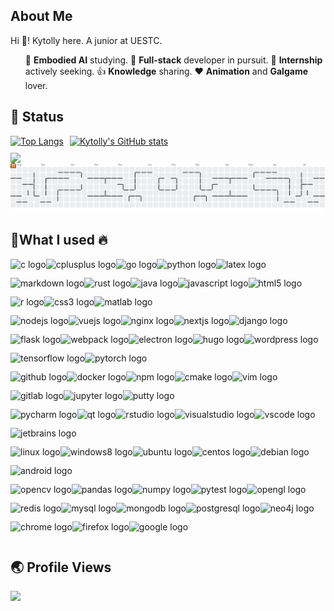 <h2 align="left">About Me</h2>
<p align="left">Hi 👋! Kytolly here. A junior at UESTC.</p>
  <ul align="left">
    🔭 <b>Embodied AI</b> studying.
    🌟 <b>Full-stack</b> developer in pursuit.
    🤝 <b>Internship</b> actively seeking.
    👍 <b>Knowledge</b> sharing.
    ❤️ <b>Animation</b> and <b>Galgame</b> lover.
  </ul>

<h2 align="left">🌱 Status</h2>

<div style="display: flex; flex-wrap: wrap; justify-content: flex-start; width: fit-content; margin-left: 0; margin-right: auto;">
  <div style="margin-right: 10px; margin-bottom: 10px;">
    <a href="https://github-readme-stats-one-bice.vercel.app/api/top-langs/?username=Kytolly&theme=default&layout=compact&langs_count=8&include_all_commits=true&role=OWNER,ORGANIZATION_MEMBER&hide=html">
      <picture>
        <source media="(prefers-color-scheme: dark)" srcset="https://github-readme-stats-one-bice.vercel.app/api/top-langs/?username=Kytolly&theme=calm&layout=compact&langs_count=8&include_all_commits=true&role=OWNER,ORGANIZATION_MEMBER&hide=html#gh-dark-mode-only">
        <source media="(prefers-color-scheme: light)" srcset="https://github-readme-stats-one-bice.vercel.app/api/top-langs/?username=Kytolly&theme=default&layout=compact&langs_count=8&include_all_commits=true&role=OWNER,ORGANIZATION_MEMBER&hide=html#gh-light-mode-only">
        <img src="https://github-readme-stats-one-bice.vercel.app/api/top-langs/?username=Kytolly&theme=default&layout=compact&langs_count=8&include_all_commits=true&role=OWNER,ORGANIZATION_MEMBER&hide=html#gh-light-mode-only" alt="Top Langs" height="185px">
      </picture>
    </a>
  </div>
  <div style="margin-right: 10px; margin-bottom: 10px;">
    <a href="https://github-readme-stats-one-bice.vercel.app/api?username=Kytolly&theme=default&show_icons=true&include_all_commits=true&role=OWNER,ORGANIZATION_MEMBER" target="_blank">
      <picture>
        <source media="(prefers-color-scheme: dark)" srcset="https://github-readme-stats-one-bice.vercel.app/api?username=Kytolly&theme=calm&show_icons=true&include_all_commits=true&role=OWNER,ORGANIZATION_MEMBER#gh-dark-mode-only">
        <source media="(prefers-color-scheme: light)" srcset="https://github-readme-stats-one-bice.vercel.app/api?username=Kytolly&theme=default&show_icons=true&include_all_commits=true&role=OWNER,ORGANIZATION_MEMBER#gh-light-mode-only">
        <img src="https://github-readme-stats-one-bice.vercel.app/api?username=Kytolly&theme=default&show_icons=true&include_all_commits=true&role=OWNER,ORGANIZATION_MEMBER#gh-light-mode-only" alt="Kytolly's GitHub stats" height="185px">
      </picture>
    </a>
  </div>
</div>

<img width="800" src="https://github-readme-activity-graph.vercel.app/graph?username=Kytolly&theme=github-compact&hide_border=true&area=true"  align="left" />

<picture  align="left">
  <source media="(prefers-color-scheme: dark)" srcset="https://raw.githubusercontent.com/Kytolly/Kytolly/output/pacman-contribution-graph-dark.svg">
  <source media="(prefers-color-scheme: light)" srcset="https://raw.githubusercontent.com/Kytolly/Kytolly/output/pacman-contribution-graph.svg">
  <img alt="pacman contribution graph" src="https://raw.githubusercontent.com/Kytolly/Kytolly/output/pacman-contribution-graph.svg">
</picture><div style="text-align: left; width: fit-content; margin-left: 0; margin-right: auto;">

</div><h2 align="left">🚀What I used 🔥</h2>

<div style="display: flex; flex-wrap: wrap; align-items: center; justify-content: flex-start; width: fit-content; margin-left: 0; margin-right: auto;">
  <img src="https://cdn.jsdelivr.net/gh/devicons/devicon/icons/c/c-original.svg" height="30" alt="c logo" />
  <img src="https://cdn.jsdelivr.net/gh/devicons/devicon/icons/cplusplus/cplusplus-original.svg" height="30" alt="cplusplus logo" />
  <img src="https://cdn.jsdelivr.net/gh/devicons/devicon/icons/go/go-original.svg" height="30" alt="go logo" />
  <img src="https://cdn.jsdelivr.net/gh/devicons/devicon/icons/python/python-original.svg" height="30" alt="python logo" />
  <img src="https://cdn.jsdelivr.net/gh/devicons/devicon/icons/latex/latex-original.svg" height="30" alt="latex logo" />
  <img src="https://cdn.jsdelivr.net/gh/devicons/devicon/icons/markdown/markdown-original.svg" height="30" alt="markdown logo" />
  <img src="https://cdn.jsdelivr.net/gh/devicons/devicon/icons/rust/rust-original.svg" height="30" alt="rust logo" />
  <img src="https://cdn.jsdelivr.net/gh/devicons/devicon/icons/java/java-original.svg" height="30" alt="java logo" />
  <img src="https://cdn.jsdelivr.net/gh/devicons/devicon/icons/javascript/javascript-original.svg" height="30" alt="javascript logo" />
  <img src="https://cdn.jsdelivr.net/gh/devicons/devicon/icons/html5/html5-original.svg" height="30" alt="html5 logo" />
  <img src="https://cdn.jsdelivr.net/gh/devicons/devicon/icons/r/r-original.svg" height="30" alt="r logo" />
  <img src="https://cdn.jsdelivr.net/gh/devicons/devicon/icons/css3/css3-original.svg" height="30" alt="css3 logo" />
  <img src="https://cdn.jsdelivr.net/gh/devicons/devicon/icons/matlab/matlab-original.svg" height="30" alt="matlab logo" />
</div>

<div style="display: flex; flex-wrap: wrap; align-items: center; justify-content: flex-start; width: fit-content; margin-left: 0; margin-right: auto;">
  <img src="https://cdn.jsdelivr.net/gh/devicons/devicon/icons/nodejs/nodejs-original.svg" height="30" alt="nodejs logo" />
  <img src="https://cdn.jsdelivr.net/gh/devicons/devicon/icons/vuejs/vuejs-original.svg" height="30" alt="vuejs logo" />
  <img src="https://cdn.jsdelivr.net/gh/devicons/devicon/icons/nginx/nginx-original.svg" height="30" alt="nginx logo" />
  <img src="https://cdn.jsdelivr.net/gh/devicons/devicon/icons/nextjs/nextjs-original.svg" height="30" alt="nextjs logo" />
  <img src="https://cdn.jsdelivr.net/gh/devicons/devicon/icons/django/django-plain.svg" height="30" alt="django logo" />
  <img src="https://cdn.jsdelivr.net/gh/devicons/devicon/icons/flask/flask-original.svg" height="30" alt="flask logo" />
  <img src="https://cdn.jsdelivr.net/gh/devicons/devicon/icons/webpack/webpack-original.svg" height="30" alt="webpack logo" />
  <img src="https://cdn.jsdelivr.net/gh/devicons/devicon/icons/electron/electron-original.svg" height="30" alt="electron logo" />
  <img src="https://cdn.jsdelivr.net/gh/devicons/devicon/icons/hugo/hugo-original.svg" height="30" alt="hugo logo" />
  <img src="https://cdn.jsdelivr.net/gh/devicons/devicon/icons/wordpress/wordpress-original.svg" height="30" alt="wordpress logo" />
  <img src="https://cdn.jsdelivr.net/gh/devicons/devicon/icons/tensorflow/tensorflow-original.svg" height="30" alt="tensorflow logo" />
  <img src="https://cdn.jsdelivr.net/gh/devicons/devicon/icons/pytorch/pytorch-original.svg" height="30" alt="pytorch logo" />
</div>

<div style="display: flex; flex-wrap: wrap; align-items: center; justify-content: flex-start; width: fit-content; margin-left: 0; margin-right: auto;">
  <img src="https://cdn.jsdelivr.net/gh/devicons/devicon/icons/github/github-original.svg" height="30" alt="github logo" />
  <img src="https://cdn.jsdelivr.net/gh/devicons/devicon/icons/docker/docker-original.svg" height="30" alt="docker logo" />
  <img src="https://cdn.jsdelivr.net/gh/devicons/devicon/icons/npm/npm-original-wordmark.svg" height="30" alt="npm logo" />
  <img src="https://cdn.jsdelivr.net/gh/devicons/devicon/icons/cmake/cmake-original.svg" height="30" alt="cmake logo" />
  <img src="https://cdn.jsdelivr.net/gh/devicons/devicon/icons/vim/vim-original.svg" height="30" alt="vim logo" />
  <img src="https://cdn.jsdelivr.net/gh/devicons/devicon/icons/gitlab/gitlab-original.svg" height="30" alt="gitlab logo" />
  <img src="https://cdn.jsdelivr.net/gh/devicons/devicon/icons/jupyter/jupyter-original.svg" height="30" alt="jupyter logo" />
  <img src="https://cdn.jsdelivr.net/gh/devicons/devicon/icons/putty/putty-original.svg" height="30" alt="putty logo" />
</div>

<div style="display: flex; flex-wrap: wrap; align-items: center; justify-content: flex-start; width: fit-content; margin-left: 0; margin-right: auto;">
  <img src="https://cdn.jsdelivr.net/gh/devicons/devicon/icons/pycharm/pycharm-original.svg" height="30" alt="pycharm logo" />
  <img src="https://cdn.jsdelivr.net/gh/devicons/devicon/icons/qt/qt-original.svg" height="30" alt="qt logo" />
  <img src="https://cdn.jsdelivr.net/gh/devicons/devicon/icons/rstudio/rstudio-original.svg" height="30" alt="rstudio logo" />
  <img src="https://cdn.jsdelivr.net/gh/devicons/devicon/icons/visualstudio/visualstudio-plain.svg" height="30" alt="visualstudio logo" />
  <img src="https://cdn.jsdelivr.net/gh/devicons/devicon/icons/vscode/vscode-original.svg" height="30" alt="vscode logo" />
  <img src="https://cdn.jsdelivr.net/gh/devicons/devicon/icons/jetbrains/jetbrains-original.svg" height="30" alt="jetbrains logo" />
</div>

<div style="display: flex; flex-wrap: wrap; align-items: center; justify-content: flex-start; width: fit-content; margin-left: 0; margin-right: auto;">
  <img src="https://cdn.jsdelivr.net/gh/devicons/devicon/icons/linux/linux-original.svg" height="30" alt="linux logo" />
  <img src="https://cdn.jsdelivr.net/gh/devicons/devicon/icons/windows8/windows8-original.svg" height="30" alt="windows8 logo" />
  <img src="https://cdn.jsdelivr.net/gh/devicons/devicon/icons/ubuntu/ubuntu-plain.svg" height="30" alt="ubuntu logo" />
  <img src="https://cdn.jsdelivr.net/gh/devicons/devicon/icons/centos/centos-original.svg" height="30" alt="centos logo" />
  <img src="https://cdn.jsdelivr.net/gh/devicons/devicon/icons/debian/debian-original.svg" height="30" alt="debian logo" />
  <img src="https://cdn.jsdelivr.net/gh/devicons/devicon/icons/android/android-original.svg" height="30" alt="android logo" />
</div>

<div style="display: flex; flex-wrap: wrap; align-items: center; justify-content: flex-start; width: fit-content; margin-left: 0; margin-right: auto;">
  <img src="https://cdn.jsdelivr.net/gh/devicons/devicon/icons/opencv/opencv-original.svg" height="30" alt="opencv logo" />
  <img src="https://cdn.jsdelivr.net/gh/devicons/devicon/icons/pandas/pandas-original.svg" height="30" alt="pandas logo" />
  <img src="https://cdn.jsdelivr.net/gh/devicons/devicon/icons/numpy/numpy-original.svg" height="30" alt="numpy logo" />
  <img src="https://cdn.jsdelivr.net/gh/devicons/devicon/icons/pytest/pytest-original.svg" height="30" alt="pytest logo" />
  <img src="https://cdn.jsdelivr.net/gh/devicons/devicon/icons/opengl/opengl-original.svg" height="30" alt="opengl logo" />
</div>

<div style="display: flex; flex-wrap: wrap; align-items: center; justify-content: flex-start; width: fit-content; margin-left: 0; margin-right: auto;">
  <img src="https://cdn.jsdelivr.net/gh/devicons/devicon/icons/redis/redis-original.svg" height="30" alt="redis logo" />
  <img src="https://cdn.jsdelivr.net/gh/devicons/devicon/icons/mysql/mysql-original.svg" height="30" alt="mysql logo" />
  <img src="https://cdn.jsdelivr.net/gh/devicons/devicon/icons/mongodb/mongodb-original.svg" height="30" alt="mongodb logo" />
  <img src="https://cdn.jsdelivr.net/gh/devicons/devicon/icons/postgresql/postgresql-original.svg" height="30" alt="postgresql logo" />
  <img src="https://cdn.jsdelivr.net/gh/devicons/devicon/icons/neo4j/neo4j-original.svg" height="30" alt="neo4j logo" />
</div>

<div style="display: flex; flex-wrap: wrap; align-items: center; justify-content: flex-start; width: fit-content; margin-left: 0; margin-right: auto;">
  <img src="https://cdn.jsdelivr.net/gh/devicons/devicon/icons/chrome/chrome-original.svg" height="30" alt="chrome logo" />
  <img src="https://cdn.jsdelivr.net/gh/devicons/devicon/icons/firefox/firefox-original.svg" height="30" alt="firefox logo" />
  <img src="https://cdn.jsdelivr.net/gh/devicons/devicon/icons/google/google-original.svg" height="30" alt="google logo" />
</div>

</div>

<h2 align="left">🌏 Profile Views</h2> 

<div style="text-align: left; width: fit-content; margin-left: 0; margin-right: auto;">
  <img src="https://profile-counter.glitch.me/Kytolly/count.svg?"  />
</div>